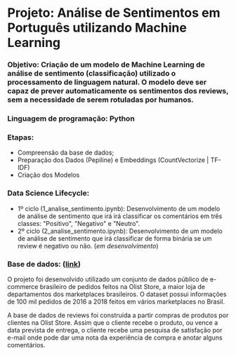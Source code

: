 # **Projeto: Análise de Sentimentos em Português utilizando Machine Learning**

### **Objetivo:** Criação de um modelo de Machine Learning de análise de sentimento (classificação) utilizado o processamento de linguagem natural. O modelo deve ser capaz de prever automaticamente os sentimentos dos reviews, sem a necessidade de serem rotuladas por humanos.

### **Linguagem de programação:** Python

### **Etapas:**

- Compreensão da base de dados;
- Preparação dos Dados (Pepiline) e Embeddings (CountVectorize | TF-IDF)
- Criação dos Modelos 

### **Data Science Lifecycle:**
- 1º ciclo (1_analise_sentimento.ipynb): Desenvolvimento de um modelo de análise de sentimento que irá irá classificar os comentários em três classes: "Positivo", "Negativo" e "Neutro". 
- 2º ciclo (2_analise_sentimento.ipynb): Desenvolvimento de um modelo de análise de sentimento que irá classificar de forma binária se um review é negativo ou não. (*em desenvolvimento*)

### **Base de dados:** ([link](https://www.kaggle.com/datasets/olistbr/brazilian-ecommerce))
O projeto foi desenvolvido utilizado um conjunto de dados público de e-commerce brasileiro de pedidos feitos na Olist Store, a maior loja de departamentos dos marketplaces brasileiros. O dataset possui informações de 100 mil pedidos de 2016 a 2018 feitos em vários marketplaces no Brasil. 

A base de dados de reviews foi construída a partir compras de produtos por clientes na Olist Store. Assim que o cliente recebe o produto, ou vence a data prevista de entrega, o cliente recebe uma pesquisa de satisfação por e-mail onde pode dar uma nota da experiência de compra e anotar alguns comentários.
